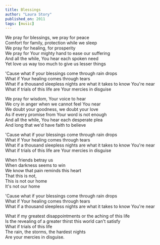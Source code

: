 ```yaml
---
title: Blessings
author: "Laura Story"
published_on: 2011
tags: [music]
---
```


We pray for blessings, we pray for peace    
Comfort for family, protection while we sleep    
We pray for healing, for prosperity    
We pray for Your mighty hand to ease our suffering    
And all the while, You hear each spoken need    
Yet love us way too much to give us lesser things    

'Cause what if your blessings come through rain drops    
What if Your healing comes through tears    
What if a thousand sleepless nights are what it takes to know You're near    
What if trials of this life are Your mercies in disguise    

We pray for wisdom, Your voice to hear    
We cry in anger when we cannot feel You near    
We doubt your goodness, we doubt your love    
As if every promise from Your word is not enough    
And all the while, You hear each desperate plea    
And long that we'd have faith to believe    

'Cause what if your blessings come through rain drops    
What if Your healing comes through tears    
What if a thousand sleepless nights are what it takes to know You're near    
What if trials of this life are Your mercies in disguise    

When friends betray us    
When darkness seems to win    
We know that pain reminds this heart    
That this is not,    
This is not our home    
It's not our home    

'Cause what if your blessings come through rain drops    
What if Your healing comes through tears    
What if a thousand sleepless nights are what it takes to know You're near    

What if my greatest disappointments or the aching of this life    
Is the revealing of a greater thirst this world can't satisfy    
What if trials of this life    
The rain, the storms, the hardest nights    
Are your mercies in disguise.    